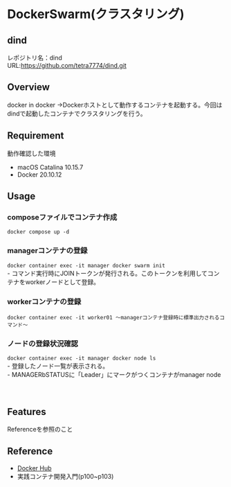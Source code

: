 # DockerSwarm(クラスタリング)

## dind

レポジトリ名：dind  
URL:https://github.com/tetra7774/dind.git

## Overview
docker in docker
→Dockerホストとして動作するコンテナを起動する。今回はdindで起動したコンテナでクラスタリングを行う。

## Requirement
動作確認した環境  
- macOS Catalina 10.15.7
- Docker 20.10.12
## Usage
### composeファイルでコンテナ作成
```docker compose up -d```
### managerコンテナの登録
```docker container exec -it manager docker swarm init```  
    - コマンド実行時にJOINトークンが発行される。このトークンを利用してコンテナをworkerノードとして登録。
### workerコンテナの登録
```docker container exec -it worker01 〜managerコンテナ登録時に標準出力されるコマンド〜```
### ノードの登録状況確認
```docker container exec -it manager docker node ls```  
    - 登録したノード一覧が表示される。  
    - MANAGERbSTATUSに「Leader」にマークがつくコンテナがmanager node


　
## Features
Referenceを参照のこと
## Reference
- [Docker Hub](https://hub.docker.com/_/docker?tab=tags&page=1)
- 実践コンテナ開発入門(p100~p103)







